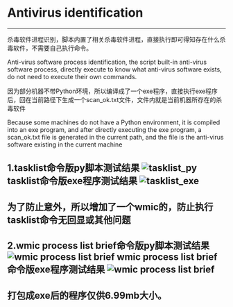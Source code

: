 # Antivirus identification
-----------------------------------------------------------------
杀毒软件进程识别，脚本内置了相关杀毒软件进程，直接执行即可得知存在什么杀毒软件，不需要自己执行命令。

Anti-virus software process identification, the script built-in anti-virus software process, directly execute to know what anti-virus software exists, do not need to execute their own commands.


因为部分机器不带Python环境，所以编译成了一个exe程序，直接执行exe程序后，回在当前路径下生成一个scan_ok.txt文件，文件内就是当前机器所存在的杀毒软件

Because some machines do not have a Python environment, it is compiled into an exe program, and after directly executing the exe program, a scan_ok.txt file is generated in the current path, and the file is the anti-virus software existing in the current machine





1.tasklist命令版py脚本测试结果
![tasklist_py](https://upload.cc/i1/2024/05/01/oLFntZ.png)
tasklist命令版exe程序测试结果
![tasklist_exe](https://upload.cc/i1/2024/05/01/6Bm7Qr.png)
-----------------------------------------------------------------
为了防止意外，所以增加了一个wmic的，防止执行tasklist命令无回显或其他问题
-----------------------------------------------------------------
2.wmic process list brief命令版py脚本测试结果
![wmic process list brief](https://upload.cc/i1/2024/05/01/KXt4ld.png)
wmic process list brief命令版exe程序测试结果
![wmic process list brief](https://upload.cc/i1/2024/05/01/Oknr4m.png)
-----------------------------------------------------------------

打包成exe后的程序仅供6.99mb大小。
-----------------------------------------------------------------
